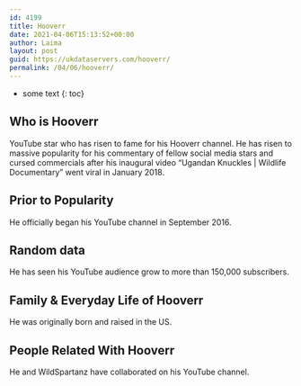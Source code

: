 ```yaml
---
id: 4199
title: Hooverr
date: 2021-04-06T15:13:52+00:00
author: Laima
layout: post
guid: https://ukdataservers.com/hooverr/
permalink: /04/06/hooverr/
---
```


* some text
{: toc}


## Who is Hooverr
                  
                  
                  
YouTube star who has risen to fame for his Hooverr channel. He has risen to massive popularity for his commentary of fellow social media stars and cursed commercials after his inaugural video &#8220;Ugandan Knuckles | Wildlife Documentary&#8221; went viral in January 2018. 
                  
              
            
              
            
                
                
                
## Prior to Popularity
                  
                  
                  
He officially began his YouTube channel in September 2016. 
                  
              
            
              
            
                
                
                
## Random data
                  
                  
                  
He has seen his YouTube audience grow to more than 150,000 subscribers. 
                  
              
            
              
            
                
                
                
## Family & Everyday Life of Hooverr
                  
                  
                  
He was originally born and raised in the US. 
                  
              
            
              
            
                
                
                
## People Related With Hooverr
                  
                  
                  
He and WildSpartanz have collaborated on his YouTube channel. 
                  
              
            
              
            
                
              
            
              
              
            
            
              
            
          
          
          